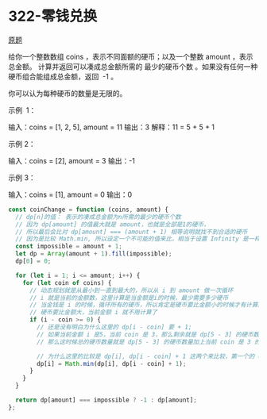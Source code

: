 # 322-零钱兑换

[原题](https://leetcode-cn.com/problems/coin-change/solution/322-ling-qian-dui-huan-by-leetcode-solution/)

给你一个整数数组 coins ，表示不同面额的硬币；以及一个整数 amount ，表示总金额。
计算并返回可以凑成总金额所需的 最少的硬币个数 。如果没有任何一种硬币组合能组成总金额，返回  -1 。

你可以认为每种硬币的数量是无限的。

示例  1：

输入：coins = [1, 2, 5], amount = 11
输出：3
解释：11 = 5 + 5 + 1

示例 2：

输入：coins = [2], amount = 3
输出：-1

示例 3：

输入：coins = [1], amount = 0
输出：0

```javascript
const coinChange = function (coins, amount) {
  // dp[n]的值： 表示的凑成总金额为n所需的最少的硬币个数
  // 因为 dp[amount] 的值最大就是 amount，也就是全部是1的硬币，
  // 所以最后会比对 dp[amount] === (amount + 1) 相等说明就找不到合适的硬币
  // 因为是比较 Math.min, 所以设定一个不可能的值来比，相当于设置 Infinity 是一样的，初始的边界值
  const impossible = amount + 1;
  let dp = Array(amount + 1).fill(impossible);
  dp[0] = 0;

  for (let i = 1; i <= amount; i++) {
    for (let coin of coins) {
      // 动态规划就是从最小到一直到最大的，所以从 i 到 amount 做一次循环
      // i 就是当前的金额数，这里计算是当金额是i的时候，最少需要多少硬币
      // 当金钱是 i 的时候，循环所有的硬币，所以肯定是硬币要比金额小的时候才有计算的价值
      // 硬币要比金额大，当前金额 i 就不用计算了
      if (i - coin >= 0) {
        // 还是没有明白为什么这里的 dp[i - coin] 要 + 1;
        // 如果当前金额 i 是5，当前 coin 是 3，那么剩余就是 dp[5 - 3] 的硬币数量
        // 那么这时候总的硬币数量就是 dp[5 - 3] 的硬币数量加上当前 coin 是 3 的这个硬币，总共的硬币就是 dp[i - coin] + 1 个

        // 为什么这里的比较是 dp[i], dp[i - coin] + 1 这两个来比较，第一个的 dp[i] 的意义在哪（意义在于它有初始值，这个初始值可以用来在最后计算是否是没有找到的情况，用来返回 -1
        dp[i] = Math.min(dp[i], dp[i - coin] + 1);
      }
    }
  }

  return dp[amount] === impossible ? -1 : dp[amount];
};
```
